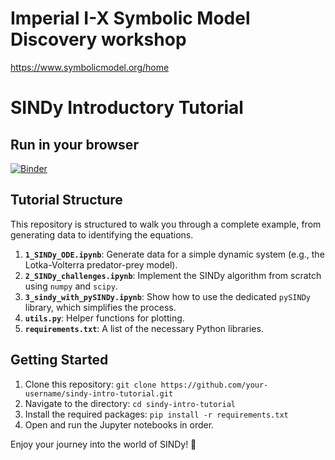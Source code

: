# Imperial I-X Symbolic Model Discovery workshop

https://www.symbolicmodel.org/home

# SINDy Introductory Tutorial

## Run in your browser
[![Binder](https://mybinder.org/badge_logo.svg)](https://mybinder.org/v2/gh/urban-fasel/I-X_workshop_2025/HEAD?labpath=1_SINDy_ODE.ipynb)

## Tutorial Structure

This repository is structured to walk you through a complete example, from generating data to identifying the equations.

1.  **`1_SINDy_ODE.ipynb`**: Generate data for a simple dynamic system (e.g., the Lotka-Volterra predator-prey model).
2.  **`2_SINDy_challenges.ipynb`**: Implement the SINDy algorithm from scratch using `numpy` and `scipy`.
3.  **`3_sindy_with_pySINDy.ipynb`**: Show how to use the dedicated `pySINDy` library, which simplifies the process.
4.  **`utils.py`**: Helper functions for plotting.
5.  **`requirements.txt`**: A list of the necessary Python libraries.

## Getting Started

1.  Clone this repository: `git clone https://github.com/your-username/sindy-intro-tutorial.git`
2.  Navigate to the directory: `cd sindy-intro-tutorial`
3.  Install the required packages: `pip install -r requirements.txt`
4.  Open and run the Jupyter notebooks in order.

Enjoy your journey into the world of SINDy! 🚀

